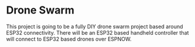 # Drone Swarm

This project is going to be a fully DIY drone swarm project based around ESP32 connectivity. There will be an ESP32 based handheld controller that will connect to ESP32 based drones over ESPNOW.
